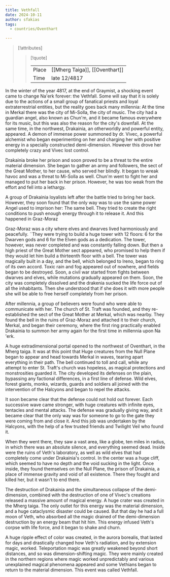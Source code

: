 ```yaml
---
title: Vethfall
date: 2024-10-11
author: sfakias
tags:
  - countries/Oventhart

---
```

> [!attributes]
> 
> > [!quote]
> >
> > | | |
> > | --- | --- |
> > | Place | [[Mherg Taiga]], [[Oventhart]] |
> > | Time | late 12/4817 |

In the winter of the year 4817, at the end of Graymist, a shocking event came to change Na'erk forever: the Vethfall. Some will say that it is solely due to the actions of a small group of fanatical priests and loyal extraterrestrial entities, but the reality goes back many millennia: At the time in Merkal there was the city of Mi-Solla, the city of music. The city had a guardian angel, also known as Chun'm, and it became famous everywhere for its music, but this was also the reason for the city's downfall. At the same time, in the northwest, Drakainia, an otherworldly and powerful entity, appeared. A demon of immense power summoned by dr. Vivec, a powerful alchemist who began experimenting on her and charging her with positive energy in a specially constructed demi-dimension. However this drove her completely crazy and Vivec lost control.

Drakainia broke her prison and soon proved to be a threat to the entire material dimension. She began to gather an army and followers, the sect of the Great Mother, to her cause, who served her blindly. It began to wreak havoc and was a threat to Mi-Solla as well. Chun'm went to fight her and managed to put her back in her prison. However, he was too weak from the effort and fell into a lethargy.

A group of Drakainia loyalists left after the battle tried to bring her back. However, they soon found that the only way was to use the same power Angel used to imprison her: The same bell. They tried to create the right conditions to push enough energy through it to release it. And this happened in Graz-Moraz

Graz-Moraz was a city where elves and dwarves lived harmoniously and peacefully. ¨They were trying to build a huge tower with 12 floors: 6 for the Dwarven gods and 6 for the Elven gods as a dedication. The tower, however, was never completed and was constantly falling down. But then a high priest of the Great Mother sect appeared, who promised to help them if they would let him build a thirteenth floor with a bell. The tower was magically built in a day, and the bell, which belonged to Ireno, began to ring of its own accord. Toxic rain and fog appeared out of nowhere, and fields began to be destroyed. Soon, a civil war started from fights between dwarves and elves, while mutations gradually appeared on them. Soon, the city was completely dissolved and the drakenia sucked the life force out of all the inhabitants. Then she understood that if she does it with more people she will be able to free herself completely from her prison.

After millennia, a group of believers were found who were able to communicate with her. The church of St. Traft was founded, and they re-established the sect of the Great Mother at Merkal, which was nearby. They found the bell in the ruins of Graz-Moraz and attached it to their church, Merkal, and began their ceremony, where the first ring practically enabled Drakainia to summon her army again for the first time in millennia upon Na 'erk.

A huge extradimensional portal opened to the northwest of Oventhart, in the Mherg taiga. It was at this point that Huge creatures from the Null Plane began to appear and head towards Merkal in waves, tearing apart everything in their path. The bell continued to toll and call, while any attempt to enter St. Traft's church was hopeless, as magical protections and monstrosities guarded it. The city developed its defenses on the plain, bypassing any factional differences, in a first line of defense. Wild elves, forest giants, monks, wizards, guards and soldiers all joined with the intervention of the Halcyons and began to repel the attacks.

It soon became clear that the defense could not hold out forever. Each successive wave came stronger, with huge creatures with infinite eyes, tentacles and mental attacks. The defense was gradually giving way, and it became clear that the only way was for someone to go to the gate they were coming from and close it. And this job was undertaken by the Halcyons, with the help of a few trusted friends and Twilight Veil who found it.

When they went there, they saw a vast area, like a globe, ten miles in radius, in which there was an absolute silence, and everything seemed dead. Inside were the ruins of Veth's laboratory, as well as wild elves that had completely come under Drakainia's control. In the center was a huge cliff, which seemed to have no depth and the void sucking in the light. Once inside, they found themselves on the Null Plane, the prison of Drakainia, a place of immense gravity and void of all existence. There they fought and killed her, but it wasn't to end there.

The destruction of Drakainia and the simultaneous collapse of the demi-dimension, combined with the destruction of one of Vivec's creations released a massive amount of magical energy. A huge crater was created in the Mherg taiga. The only outlet for this energy was the material dimension, and a huge cataclysmic disaster could be caused. But that day he had a full moon of Veth, who absorbed all the magic drained of the demi-dimension destruction by an energy beam that hit him. This energy infused Veth's corpse with life force, and it began to shake and churn.

A huge ripple effect of color was created, in the aurora borealis, that lasted for days and drastically changed how Veth's radiation, and by extension magic, worked. Teleportation magic was greatly weakened beyond short distances, and so was dimension-shifting magic. They were mainly created in the northern regions where magic worked unpredictably and various unexplained magical phenomena appeared and some Vethians began to return to the material dimension. This event was called Vethfall.
